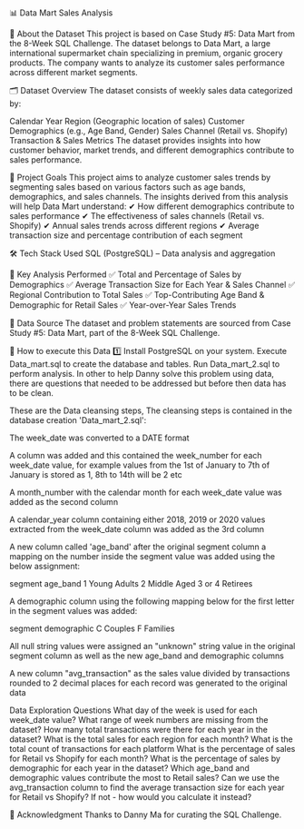 📊 Data Mart Sales Analysis

📌 About the Dataset
This project is based on Case Study #5: Data Mart from the 8-Week SQL Challenge. The dataset belongs to Data Mart, a large international supermarket chain specializing in premium, organic grocery products. The company wants to analyze its customer sales performance across different market segments.

🗂 Dataset Overview
The dataset consists of weekly sales data categorized by:

Calendar Year
Region (Geographic location of sales)
Customer Demographics (e.g., Age Band, Gender)
Sales Channel (Retail vs. Shopify)
Transaction & Sales Metrics
The dataset provides insights into how customer behavior, market trends, and different demographics contribute to sales performance.

🎯 Project Goals
This project aims to analyze customer sales trends by segmenting sales based on various factors such as age bands, demographics, and sales channels. The insights derived from this analysis will help Data Mart understand:
✔ How different demographics contribute to sales performance
✔ The effectiveness of sales channels (Retail vs. Shopify)
✔ Annual sales trends across different regions
✔ Average transaction size and percentage contribution of each segment

🛠 Tech Stack Used
SQL (PostgreSQL) – Data analysis and aggregation



📌 Key Analysis Performed
✅ Total and Percentage of Sales by Demographics
✅ Average Transaction Size for Each Year & Sales Channel
✅ Regional Contribution to Total Sales
✅ Top-Contributing Age Band & Demographic for Retail Sales
✅ Year-over-Year Sales Trends

📂 Data Source
The dataset and problem statements are sourced from Case Study #5: Data Mart, part of the 8-Week SQL Challenge.

🚀 How to execute this Data
1️⃣ 
Install PostgreSQL on your system.
Execute Data_mart.sql to create the database and tables.
Run Data_mart_2.sql to perform analysis.
In other to help Danny solve this problem using data, there are questions that needed to be addressed but before then data has to be clean.


These are the Data cleansing steps, The cleansing steps is contained in the database creation  'Data_mart_2.sql':

The week_date was converted to a DATE format

A column was added and this contained the week_number for each week_date value, for example values from the 1st of January to 7th of January is stored as 1, 8th to 14th will be 2 etc

A month_number with the calendar month for each week_date value was added as the second column

A calendar_year column containing either 2018, 2019 or 2020 values extracted from the week_date column was added as the 3rd column

A new column called 'age_band' after the original segment column a mapping on the number inside the segment value was added using the below assignment:

segment 	age_band
1	         Young Adults
2	        Middle Aged
3 or 4	     Retirees

A demographic column using the following mapping below for the first letter in the segment values was added:

segment 	demographic
C	         Couples
F	        Families

All null string values were assigned an "unknown" string value in the original segment column as well as the new age_band and demographic columns

A new  column "avg_transaction" as the sales value divided by transactions rounded to 2 decimal places for each record was generated to the original data

Data Exploration Questions
What day of the week is used for each week_date value?
What range of week numbers are missing from the dataset?
How many total transactions were there for each year in the dataset?
What is the total sales for each region for each month?
What is the total count of transactions for each platform
What is the percentage of sales for Retail vs Shopify for each month?
What is the percentage of sales by demographic for each year in the dataset?
Which age_band and demographic values contribute the most to Retail sales?
Can we use the avg_transaction column to find the average transaction size for each year for Retail vs Shopify? If not - how would you calculate it instead?


📢 Acknowledgment
Thanks to Danny Ma for curating the SQL Challenge.